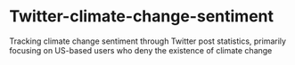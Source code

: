 # Twitter-climate-change-sentiment
Tracking climate change sentiment through Twitter post statistics, primarily focusing on US-based users who deny the existence of climate change
